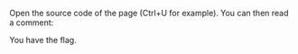 Open the source code of the page (Ctrl+U for example). You can then read a comment:
<!--Je crois que c'est vraiment trop simple là !
It's really too easy !
password : FLAG -->

You have the flag.

